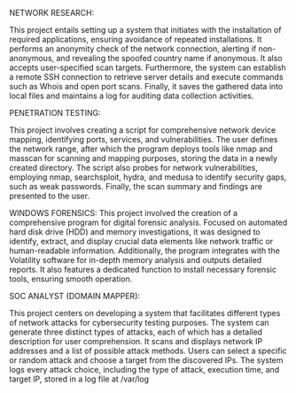 NETWORK RESEARCH:

This project entails setting up a system that initiates with the installation of required applications, ensuring avoidance of repeated installations. It performs an anonymity check of the network connection, alerting if non-anonymous, and revealing the spoofed country name if anonymous. It also accepts user-specified scan targets. Furthermore, the system can establish a remote SSH connection to retrieve server details and execute commands such as Whois and open port scans. Finally, it saves the gathered data into local files and maintains a log for auditing data collection activities.







PENETRATION TESTING:

This project involves creating a script for comprehensive network device mapping, identifying ports, services, and vulnerabilities. The user defines the network range, after which the program deploys tools like nmap and masscan for scanning and mapping purposes, storing the data in a newly created directory. The script also probes for network vulnerabilities, employing nmap, searchsploit, hydra, and medusa to identify security gaps, such as weak passwords. Finally, the scan summary and findings are presented to the user.





WINDOWS FORENSICS:
This project involved the creation of a comprehensive program for digital forensic analysis. Focused on automated hard disk drive (HDD) and memory investigations, it was designed to identify, extract, and display crucial data elements like network traffic or human-readable information. Additionally, the program integrates with the Volatility software for in-depth memory analysis and outputs detailed reports. It also features a dedicated function to install necessary forensic tools, ensuring smooth operation.





SOC ANALYST (DOMAIN MAPPER):

This project centers on developing a system that facilitates different types of network attacks for cybersecurity testing purposes. The system can generate three distinct types of attacks, each of which has a detailed description for user comprehension. It scans and displays network IP addresses and a list of possible attack methods. Users can select a specific or random attack and choose a target from the discovered IPs. The system logs every attack choice, including the type of attack, execution time, and target IP, stored in a log file at /var/log
